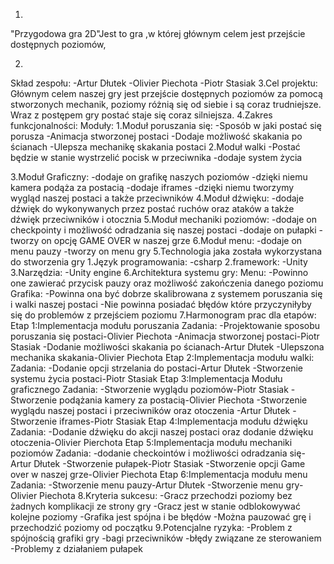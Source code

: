 


1.
"Przygodowa gra 2D"Jest to gra ,w której głównym celem jest przejście dostępnych poziomów,

2.
Skład zespołu:
-Artur Dłutek
-Olivier Piechota
-Piotr Stasiak
3.Cel projektu:
Głównym celem naszej gry jest przejście dostępnych poziomów za pomocą stworzonych mechanik, poziomy różnią się od siebie i są coraz trudniejsze. Wraz z postępem gry postać staje się coraz silniejsza.
4.Zakres funkcjonalności:
Moduły:
 1.Moduł poruszania się:
 	-Sposób w jaki postać się porusza
	-Animacja stworzonej postaci
	-Dodaje możliwość skakania po ścianach
	-Ulepsza mechanikę skakania postaci
 2.Moduł walki
	-Postać będzie w stanie wystrzelić pocisk w przeciwnika
	-dodaje system życia
	
 3.Moduł Graficzny:
	-dodaje on grafikę naszych poziomów
	-dzięki niemu kamera podąża za postacią
	-dodaje iframes
	-dzięki niemu tworzymy wygląd naszej postaci a także przeciwników
 4.Moduł dźwięku:
	-dodaje dźwięk do wykonywanych przez postać ruchów oraz ataków a także dźwięk przeciwników i otocznia
 5.Moduł mechaniki poziomów:
	-dodaje on checkpointy i możliwość odradzania się naszej postaci
	-dodaje on pułapki
	-tworzy on opcję GAME OVER w naszej grze
 6.Moduł menu:
	-dodaje on menu pauzy 
	-tworzy on menu gry
5.Technologia jaka została wykorzystana do stworzenia gry
1.Język programowania:
-csharp
2.framework:
-Unity
3.Narzędzia:
-Unity engine
6.Architektura systemu gry:
  Menu:
	-Powinno one zawierać przycisk pauzy oraz możliwość zakończenia danego poziomu
  Grafika:
	-Powinna ona być dobrze skalibrowana z systemem poruszania się i walki naszej postaci
	-Nie powinna posiadać błędów które przyczyniłyby się do problemów z przejściem poziomu
7.Harmonogram prac dla etapów:
  Etap 1:Implementacja modułu poruszania
  Zadania:
   -Projektowanie sposobu poruszania się postaci-Olivier Piechota
   -Animacja stworzonej postaci-Piotr Stasiak
   -Dodanie możliwości skakania po ścianach-Artur Dłutek
   -Ulepszona mechanika skakania-Olivier Piechota
  Etap 2:Implementacja modułu walki:
  Zadania:
   -Dodanie opcji strzelania do postaci-Artur Dłutek
   -Stworzenie systemu życia postaci-Piotr Stasiak
  Etap 3:Implementacja Modułu graficznego
  Zadania:
   -Stworzenie wyglądu poziomów-Piotr Stasiak
   -Stworzenie podążania kamery za postacią-Olivier Piechota
   -Stworzenie wyglądu naszej postaci i przeciwników oraz otoczenia -Artur Dłutek
   -Stworzenie iframes-Piotr Stasiak
  Etap 4:Implementacja modułu dźwięku
  Zadania:
   -Dodanie dźwięku do akcji naszej postaci oraz dodanie dźwięku otoczenia-Olivier Pierchota
  Etap 5:Implementacja modułu mechaniki poziomów
  Zadania:
  -dodanie checkointów i możliwości odradzania się-Artur Dłutek
  -Stworzenie pułapek-Piotr Stasiak
  -Stworzenie opcji Game over w naszej grze-Olivier Piechota
  Etap 6:Implementacja modułu menu
  Zadania:
   -Stworzenie menu pauzy-Artur Dłutek
   -Stworzenie menu gry-Olivier Piechota
8.Kryteria sukcesu:
 -Gracz przechodzi poziomy bez żadnych komplikacji ze strony gry
 -Gracz jest w stanie odblokowywać kolejne poziomy
 -Grafika jest spójna i be błędów
 -Można pauzować grę i przechodzić poziomy od początku
9.Potencjalne ryzyka:
 -Problem z spójnością grafiki gry
 -bagi przeciwników
 -błędy związane ze sterowaniem
 -Problemy z działaniem pułapek

	



